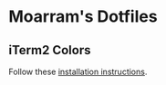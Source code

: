 # Moarram's Dotfiles


## iTerm2 Colors
Follow these [installation instructions](https://github.com/mbadolato/iTerm2-Color-Schemes#installation-instructions).

